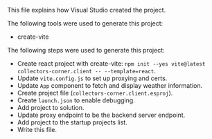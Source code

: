 This file explains how Visual Studio created the project.

The following tools were used to generate this project:
- create-vite

The following steps were used to generate this project:
- Create react project with create-vite: `npm init --yes vite@latest collectors-corner.client -- --template=react`.
- Update `vite.config.js` to set up proxying and certs.
- Update `App` component to fetch and display weather information.
- Create project file (`collectors-corner.client.esproj`).
- Create `launch.json` to enable debugging.
- Add project to solution.
- Update proxy endpoint to be the backend server endpoint.
- Add project to the startup projects list.
- Write this file.

